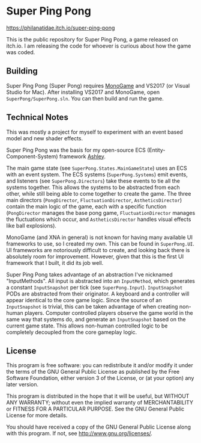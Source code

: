 # Super Ping Pong

<https://philanatidae.itch.io/super-ping-pong>

This is the public repository for Super Ping Pong, a game released on itch.io. I am releasing the code for whoever is curious about how the game was coded.

## Building
Super Ping Pong (Super Pong) requires [MonoGame](http://www.monogame.net) and VS2017 (or Visual Studio for Mac). After installing VS2017 and MonoGame, open `SuperPong/SuperPong.sln`. You can then build and run the game.

## Technical Notes
This was mostly a project for myself to experiment with an event based model and new shader effects.

Super Ping Pong was the basis for my open-source ECS (Entity-Component-System) framework [Ashley](https://github.com/pjrader1/Audrey).

The main game state (see `SuperPong.States.MainGameState`) uses an ECS with an event system. The ECS systems (`SuperPong.Systems`) emit events, and listeners (see `SuperPong.Directors`) take these events to tie all the systems together. This allows the systems to be abstracted from each other, while still being able to come together to create the game. The three main directors (`PongDirector`, `FluctuationDirector`, `AstheticsDirector`) contain the main logic of the game, each with a specific function (`PongDirector` manages the base pong game, `FluctuationDirector` manages the fluctuations which occur, and `AstheticsDirector` handles visual effects like ball explosions).

MonoGame (and XNA in general) is not known for having many available UI frameworks to use, so I created my own. This can be found in `SuperPong.UI`. UI frameworks are notoriously difficult to create, and looking back there is absolutely room for improvement. However, given that this is the first UI framework that I built, it did its job well.

Super Ping Pong takes advantage of an abstraction I've nicknamed "InputMethods". All input is abstracted into an `InputMethod`, which generates a constant `InputSnapshot` per tick (see `SuperPong.Input`). `InputSnapshot` PODs are abstracted from their originator. A keyboard and a controller will appear identical to the core game logic. Since the source of an `InputSnapshot` is trivial, this can be taken advantage of when creating non-human players. Computer controlled players observe the game world in the same way that systems do, and generate an `InputSnapshot` based on the current game state. This allows non-human controlled logic to be completely decoupled from the core gameplay logic.

## License

This program is free software: you can redistribute it and/or modify
it under the terms of the GNU General Public License as published by
the Free Software Foundation, either version 3 of the License, or
(at your option) any later version.

This program is distributed in the hope that it will be useful,
but WITHOUT ANY WARRANTY; without even the implied warranty of
MERCHANTABILITY or FITNESS FOR A PARTICULAR PURPOSE.  See the
GNU General Public License for more details.

You should have received a copy of the GNU General Public License
along with this program.  If not, see <http://www.gnu.org/licenses/>.
